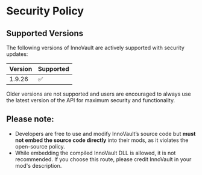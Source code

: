 ﻿# Security Policy

## Supported Versions

The following versions of InnoVault are actively supported with security updates:

| Version | Supported          |
| ------- | ------------------ |
| 1.9.26   | :white_check_mark: |

Older versions are not supported and users are encouraged to always use the latest version of the API for maximum security and functionality.

## Please note:
- Developers are free to use and modify InnoVault’s source code but **must not embed the source code directly** into their mods, as it violates the open-source policy.
- While embedding the compiled InnoVault DLL is allowed, it is not recommended. If you choose this route, please credit InnoVault in your mod's description.
